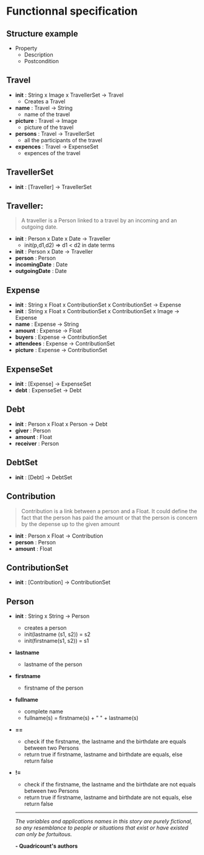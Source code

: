 # Functionnal specification

## Structure example

- Property
  - Description
  - Postcondition

## Travel

- **init** : String x Image x TravellerSet -> Travel
  - Creates a Travel
- **name** : Travel ->  String
  - name of the travel
- **picture** : Travel -> Image
  - picture of the travel
- **persons** : Travel -> TravellerSet
  - all the participants of the travel
- **expences** : Travel -> ExpenseSet
  - expences of the travel  

## TravellerSet

- **init** : [Traveller] -> TravellerSet

## Traveller:
 > A traveller is a Person linked to a travel by an incoming and an outgoing date.

- **init** : Person x Date x Date -> Traveller
  - init(p,d1,d2) => d1 < d2 in date terms
- **init** : Person x Date -> Traveller
- **person** : Person
- **incomingDate** : Date
- **outgoingDate** : Date

## Expense

- **init** : String x Float x ContributionSet x ContributionSet -> Expense
- **init** : String x Float x ContributionSet x ContributionSet x Image -> Expense
- **name** : Expense -> String
- **amount** : Expense -> Float
- **buyers** : Expense -> ContributionSet
- **attendees** : Expense -> ContributionSet
- **picture** : Expense -> ContributionSet

## ExpenseSet

- **init** : [Expense] -> ExpenseSet
- **debt** : ExpenseSet -> Debt

## Debt
- **init** : Person x Float x Person -> Debt
- **giver** : Person
- **amount** : Float
- **receiver** : Person

## DebtSet
- **init** : [Debt] -> DebtSet

## Contribution
> Contribution is a link between a person and a Float. It could define the fact that the person has paid the amount or that the person is concern by the depense up to the given amount

- **init** : Person x Float -> Contribution
- **person** : Person
- **amount** : Float

## ContributionSet

- **init** : [Contribution] -> ContributionSet

## Person
- **init** : String x String -> Person
  - creates a person
  - init(lastname (s1, s2)) = s2
  - init(firstname(s1, s2)) = s1
- **lastname**
  - lastname of the person
- **firstname**
  - firstname of the person
- **fullname**
  - complete name
  - fullname(s) = firstname(s) + " " + lastname(s)
- **==**
  - check if the firstname, the lastname and the birthdate are equals between two Persons
  - return true if firstname, lastname and birthdate are equals, else return false
- **!=**
  - check if the firstname, the lastname and the birthdate are not equals between two Persons
  - return true if firstname, lastname and birthdate are not equals, else return false



  -----
  *The variables and applications names in this story are purely fictional, so any resemblance to people or situations that exist or have existed can only be fortuitous.*

  **- Quadricount's authors**
